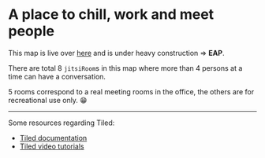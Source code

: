 # A place to chill, work and meet people

This map is live over [here](https://play.work.euer.krebsco.de/_/global/www.hackergarten.net/workadventure-karakun-office/map.json) and is under heavy construction => **EAP**.

There are total 8 `jitsiRoom`s in this map where more than 4 persons at a time can have a conversation. 

5 rooms correspond to a real meeting rooms in the office, the others are for recreational use only. 😁

---
Some resources regarding Tiled:

- [Tiled documentation](https://doc.mapeditor.org/en/stable/manual/introduction/)
- [Tiled video tutorials](https://www.gamefromscratch.com/post/2015/10/14/Tiled-Map-Editor-Tutorial-Series.aspx)
